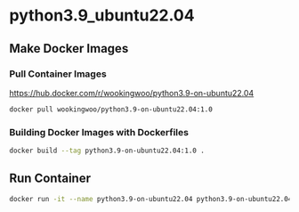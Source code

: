 # python3.9_ubuntu22.04

## Make Docker Images

### Pull Container Images

<https://hub.docker.com/r/wookingwoo/python3.9-on-ubuntu22.04>

```bash
docker pull wookingwoo/python3.9-on-ubuntu22.04:1.0
```

### Building Docker Images with Dockerfiles

```bash
docker build --tag python3.9-on-ubuntu22.04:1.0 .
```

## Run Container

```bash
docker run -it --name python3.9-on-ubuntu22.04 python3.9-on-ubuntu22.04:1.0
```
